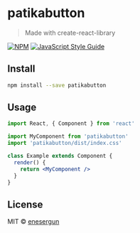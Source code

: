 # patikabutton

> Made with create-react-library

[![NPM](https://img.shields.io/npm/v/patikabutton.svg)](https://www.npmjs.com/package/patikabutton) [![JavaScript Style Guide](https://img.shields.io/badge/code_style-standard-brightgreen.svg)](https://standardjs.com)

## Install

```bash
npm install --save patikabutton
```

## Usage

```jsx
import React, { Component } from 'react'

import MyComponent from 'patikabutton'
import 'patikabutton/dist/index.css'

class Example extends Component {
  render() {
    return <MyComponent />
  }
}
```

## License

MIT © [enesergun](https://github.com/enesergun)
